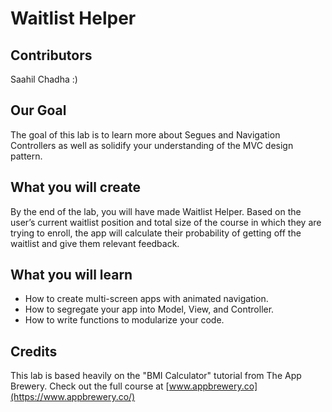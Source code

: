 #  Waitlist Helper

## Contributors
Saahil Chadha :)

## Our Goal

The goal of this lab is to learn more about Segues and Navigation Controllers as well as solidify your understanding of the MVC design pattern.

## What you will create

By the end of the lab, you will have made Waitlist Helper. Based on the user’s current waitlist position and total size of the course in which they are trying to enroll, the app will calculate their probability of getting off the waitlist and give them relevant feedback.

## What you will learn

* How to create multi-screen apps with animated navigation.
* How to segregate your app into Model, View, and Controller.
* How to write functions to modularize your code.


## Credits

This lab is based heavily on the "BMI Calculator" tutorial from The App Brewery. Check out the full course at [www.appbrewery.co](https://www.appbrewery.co/)
